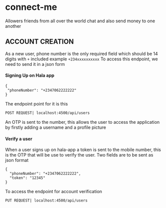 # connect-me
Allowers friends from all over the world chat and also send money to one another


## ACCOUNT CREATION
 As a new user, phone number is the only required field which should be 14 digits with `+` included 
 example `+234xxxxxxxxxx`
 To access this endpoint, we need to send it in a json form 
#### Signing Up on Hala app
 ```
{
  "phoneNumber": "+2347062222222"
}
```
The endpoint point for it is this 
```
POST REQUEST| localhost:4500/api/users
```
An OTP is sent to the number, this allows the user to access the application by firstly adding a username and a profile picture

#### Verify a user
When a user signs up on hala-app a token is sent to the mobile number, this is the OTP that will be use to verify the user. Two fields are to be sent as json format 
```
{
  "phoneNumber": "+2347062222222",
  "token": "12345"
}
```

To access the endpoint for account verification 
```
PUT REQUEST| localhost:4500/api/users
```
